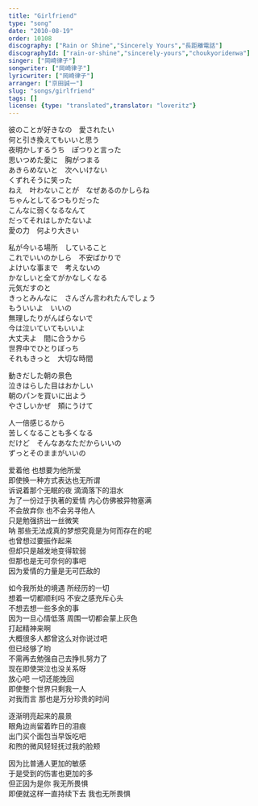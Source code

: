```yaml
---
title: "Girlfriend"
type: "song"
date: "2010-08-19"
order: 10108
discography: ["Rain or Shine","Sincerely Yours","長距離電話"]
discographyId: ["rain-or-shine","sincerely-yours","choukyoridenwa"]
singer: ["岡崎律子"]
songwriter: ["岡崎律子"]
lyricwriter: ["岡崎律子"]
arranger: ["京田誠一"]
slug: "songs/girlfriend"
tags: []
license: {type: "translated",translator: "loveritz"}
---
```


彼のことが好きなの　愛されたい   
何と引き換えてもいいと思う   
夜明かしするうち　ぽつりと言った   
思いつめた愛に　胸がつまる   
あきらめないと　次へいけない   
くずれそうに笑った   
ねえ　叶わないことが　なぜあるのかしらね   
ちゃんとしてるつもりだった   
こんなに弱くなるなんて   
だってそれはしかたないよ   
愛の力　何より大きい   
  
私が今いる場所　していること   
これでいいのかしら　不安ばかりで   
よけいな事まで　考えないの   
かなしいと全てがかなしくなる   
元気だすのと　   
きっとみんなに　さんざん言われたんでしょう   
もういいよ　いいの   
無理したりがんばらないで   
今は泣いていてもいいよ   
大丈夫よ　間に合うから   
世界中でひとりぼっち   
それもきっと　大切な時間   
  
動きだした朝の景色   
泣きはらした目はおかしい   
朝のパンを買いに出よう　   
やさしいかぜ　頬にうけて   
  
人一倍感じるから   
苦しくなることも多くなる   
だけど　そんなあなただからいいの  
ずっとそのままがいいの  
  
爱着他 也想要为他所爱   
即使换一种方式表达也无所谓   
诉说着那个无眠的夜 滴滴落下的泪水   
为了一份过于执著的爱情 内心仿佛被异物塞满   
不会放弃你 也不会另寻他人   
只是勉强挤出一丝微笑   
呐 那些无法成真的梦想究竟是为何而存在的呢   
也曾想过要振作起来   
但却只是越发地变得软弱   
但那也是无可奈何的事吧   
因为爱情的力量是无可匹敌的   
  
如今我所处的境遇 所经历的一切   
想着一切都顺利吗 不安之感充斥心头   
不想去想一些多余的事   
因为一旦心情低落 周围一切都会蒙上灰色   
打起精神来啊   
大概很多人都曾这么对你说过吧   
但已经够了哟   
不需再去勉强自己去挣扎努力了   
现在即使哭泣也没关系呀   
放心吧 一切还能挽回   
即使整个世界只剩我一人   
对我而言 那也是万分珍贵的时间   
  
逐渐明亮起来的晨景   
眼角边尚留着昨日的泪痕   
出门买个面包当早饭吃吧   
和煦的微风轻轻抚过我的脸颊   
  
因为比普通人更加的敏感   
于是受到的伤害也更加的多   
但正因为是你 我无所畏惧   
即便就这样一直持续下去 我也无所畏惧
